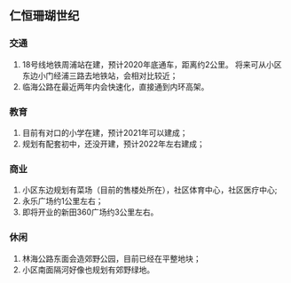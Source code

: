## 仁恒珊瑚世纪
### 交通
1. 18号线地铁周浦站在建，预计2020年底通车，距离约2公里。 将来可从小区东边小门经浦三路去地铁站，会相对比较近；
2. 临海公路在最近两年内会快速化，直接通到内环高架。

### 教育
1. 目前有对口的小学在建，预计2021年可以建成；
2. 规划有配套初中，还没开建，预计2022年左右建成；

### 商业
1. 小区东边规划有菜场（目前的售楼处所在），社区体育中心，社区医疗中心;
2. 永乐广场约1公里左右；
3. 即将开业的新田360广场约3公里左右。

### 休闲
1. 林海公路东面会造郊野公园，目前已经在平整地块；
2. 小区南面隔河好像也规划有郊野绿地。
